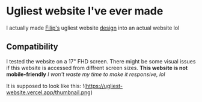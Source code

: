 # Ugliest website I've ever made
I actually made [Filip's](https://www.youtube.com/c/FilipDev) ugliest website [design](https://youtu.be/Dc7QtHkqBUc) into an actual website lol

## Compatibility
I tested the website on a 17" FHD screen. There might be some visual issues if this website is accessed from diffrent screen sizes.
**This website is not mobile-friendly**
_I won't waste my time to make it responsive, lol_

It is supposed to look like this:
!(https://ugliest-website.vercel.app/thumbnail.png)
